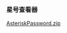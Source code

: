 ### 星号查看器
[AsteriskPassword.zip](https://github.com/demobin8/notes/files/6775366/AsteriskPassword.zip)
